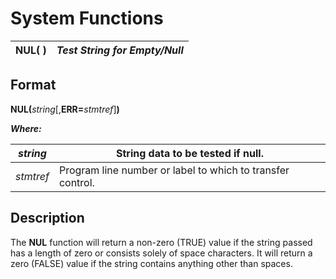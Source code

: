 # System Functions

**NUL( )** |  **_Test String for Empty/Null_**  
---|---  
  
##  Format

**NUL(**_string_[,**ERR=**_stmtref_]**)**  
  
**_Where:_**

_string_ |  String data to be tested if null.  
---|---  
_stmtref_ |  Program line number or label to which to transfer control.  
  
## Description

The **NUL** function will return a non-zero (TRUE) value if the string passed has a length of zero or consists solely of space characters. It will return a zero (FALSE) value if the string contains anything other than spaces.
